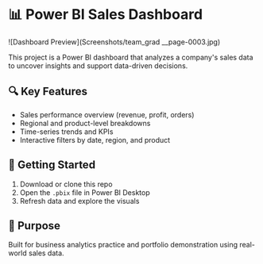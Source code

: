 # 📊 Power BI Sales Dashboard
![Dashboard Preview](Screenshots/team_grad __page-0003.jpg)

This project is a Power BI dashboard that analyzes a company's sales data to uncover insights and support data-driven decisions.

## 🔍 Key Features
- Sales performance overview (revenue, profit, orders)
- Regional and product-level breakdowns
- Time-series trends and KPIs
- Interactive filters by date, region, and product

## 🚀 Getting Started
1. Download or clone this repo  
2. Open the `.pbix` file in Power BI Desktop  
3. Refresh data and explore the visuals

## 🧠 Purpose
Built for business analytics practice and portfolio demonstration using real-world sales data.
